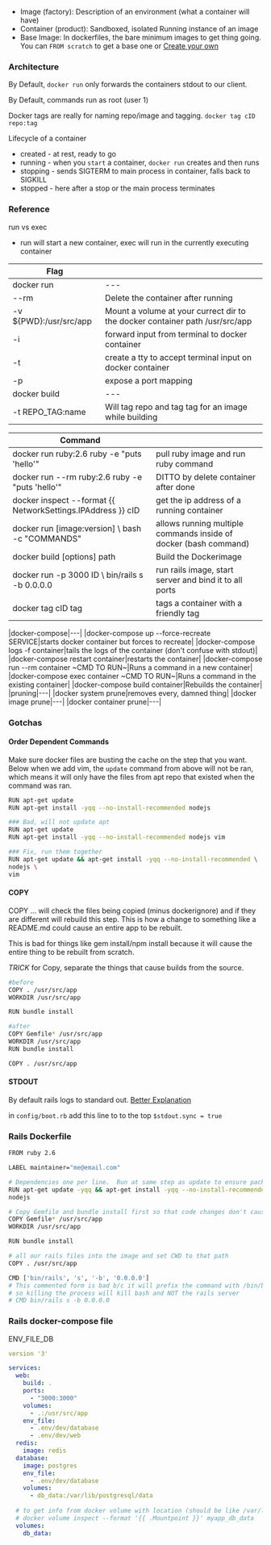  - Image (factory): Description of an environment (what a container will have)
 - Container (product): Sandboxed, isolated Running instance of an image
 - Base Image: In dockerfiles, the bare minimum images to get thing going.  You can `FROM scratch` to get a base one or [Create your own](https://docs.docker.com/develop/develop-images/baseimages/)

### Architecture

By Default, `docker run` only forwards the containers stdout to our client.

By Default, commands run as root (user 1)

Docker tags are really for naming repo/image and tagging.  `docker tag cID repo:tag`

Lifecycle of a container
 - created - at rest, ready to go
 - running - when you `start` a container, `docker run` creates and then runs
 - stopping - sends SIGTERM to main process in container, falls back to SIGKILL
 - stopped - here after a stop or the main process terminates
   
### Reference
run vs exec
 - run will start a new container, exec will run in the currently executing container

|Flag||
|---|---|
| docker run | ---|
| --rm | Delete the container after running |
| -v ${PWD}:/usr/src/app | Mount a volume at your currect dir to the docker container path /usr/src/app |
| -i | forward input from terminal to docker container |
| -t | create a tty to accept terminal input on docker container |
|-p| expose a port mapping|
| docker build | ---|
| -t REPO_TAG:name| Will tag repo and tag tag for an image while building|

|Command||
|---|---|
| docker run ruby:2.6 ruby -e "puts 'hello'" | pull ruby image and run ruby command |
| docker run --rm ruby:2.6 ruby -e "puts 'hello'" | DITTO by delete container after done |
|docker inspect --format {{ NetworkSettings.IPAddress }} cID | get the ip address of a running container|
|docker run <options> [image:version] \ bash -c "COMMANDS"| allows running multiple commands inside of docker (bash command)|
|docker build [options] path |Build the Dockerimage|
|docker run -p 3000 ID \ bin/rails s -b 0.0.0.0| run rails image, start server and bind it to all ports|
|docker tag cID tag|tags a container with a friendly tag|

|docker-compose|---|
|docker-compose up --force-recreate SERVICE|starts docker container but forces to recreate|
|docker-compose logs -f container|tails the logs of the container (don't confuse with stdout)|
|docker-compose restart container|restarts the container|
|docker-compose run --rm container ~CMD TO RUN~|Runs a command in a new container|
|docker-compose exec container ~CMD TO RUN~|Runs a command in the existing container|
|docker-compose build container|Rebuilds the container|
|pruning|---|
|docker system prune|removes every, damned thing|
|docker image prune|---|
|docker container prune|---|



### Gotchas

#### Order Dependent Commands

Make sure docker files are busting the cache on the step that you want.  Below when we add vim, the `update` command from above will not be ran, which means it will only have the files from apt repo that existed when the command was ran.

```bash
RUN apt-get update
RUN apt-get install -yqq --no-install-recommended nodejs

### Bad, will not update apt
RUN apt-get update
RUN apt-get install -yqq --no-install-recommended nodejs vim

### Fix, run them together
RUN apt-get update && apt-get install -yqq --no-install-recommended \
nodejs \
vim
```

#### COPY

COPY ... will check the files being copied (minus dockerignore) and if they are different will rebuild this step.  This is how a change to something like a README.md could cause an entire app to be rebuilt.

This is bad for things like gem install/npm install because it will cause the entire thing to be rebuilt from scratch.

*TRICK* for Copy, separate the things that cause builds from the source.

```bash
#before
COPY . /usr/src/app
WORKDIR /usr/src/app

RUN bundle install

#after
COPY Gemfile* /usr/src/app
WORKDIR /usr/src/app
RUN bundle install

COPY . /usr/src/app
```

#### STDOUT

By default rails logs to standard out.  [Better Explanation](https://blog.eq8.eu/til/ruby-logs-and-puts-not-shown-in-docker-container-logs.html)

in `config/boot.rb` add this line to to the top
`$stdout.sync = true`

### Rails Dockerfile

```bash
FROM ruby 2.6

LABEL maintainer="me@email.com"

# Dependencies one per line.  Run at same step as update to ensure package repo up to date
RUN apt-get update -yqq && apt-get install -yqq --no-install-recommended \
nodejs

# Copy Gemfile and bundle install first so that code changes don't cause a full rebuild
COPY Gemfile* /usr/src/app
WORKDIR /usr/src/app

RUN bundle install

# all our rails files into the image and set CWD to that path
COPY . /usr/src/app

CMD ['bin/rails', 's', '-b', '0.0.0.0']
# This commented form is bad b/c it will prefix the command with /bin/bash -c
# so killing the process will kill bash and NOT the rails server
# CMD bin/rails s -b 0.0.0.0
```

### Rails docker-compose file

ENV_FILE_DB


```yaml
version '3'

services:
  web:
    build: .
    ports: 
      - "3000:3000"
    volumes: 
      - .:/usr/src/app
    env_file:
      - .env/dev/database
      - .env/dev/web
  redis:
    image: redis
  database:
    image: postgres
    env_file:
      - .env/dev/database
    volumes:
      - db_data:/var/lib/postgresql/data
  
  # to get info from docker volume with location (should be like /var/lib..../myapp_db_data/_data)
  # docker volume inspect --format '{{ .Mountpoint }}' myapp_db_data
  volumes:
    db_data:
```
